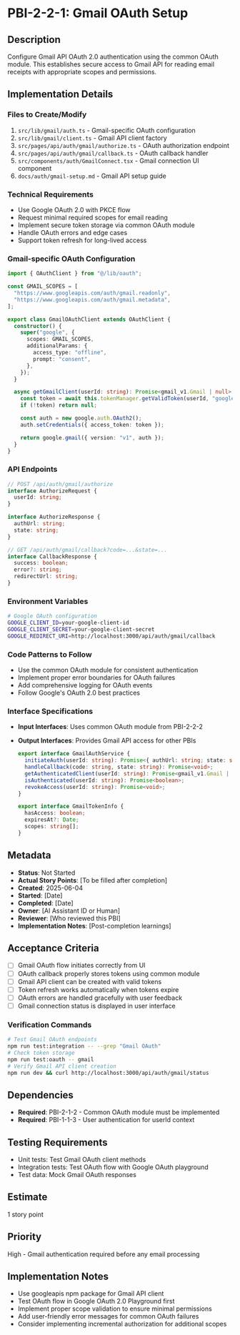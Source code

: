 # PBI-2-2-1: Gmail OAuth Setup

## Description

Configure Gmail API OAuth 2.0 authentication using the common OAuth module. This
establishes secure access to Gmail API for reading email receipts with appropriate
scopes and permissions.

## Implementation Details

### Files to Create/Modify

1. `src/lib/gmail/auth.ts` - Gmail-specific OAuth configuration
2. `src/lib/gmail/client.ts` - Gmail API client factory
3. `src/pages/api/auth/gmail/authorize.ts` - OAuth authorization endpoint
4. `src/pages/api/auth/gmail/callback.ts` - OAuth callback handler
5. `src/components/auth/GmailConnect.tsx` - Gmail connection UI component
6. `docs/auth/gmail-setup.md` - Gmail API setup guide

### Technical Requirements

- Use Google OAuth 2.0 with PKCE flow
- Request minimal required scopes for email reading
- Implement secure token storage via common OAuth module
- Handle OAuth errors and edge cases
- Support token refresh for long-lived access

### Gmail-specific OAuth Configuration

```typescript
import { OAuthClient } from "@/lib/oauth";

const GMAIL_SCOPES = [
  "https://www.googleapis.com/auth/gmail.readonly",
  "https://www.googleapis.com/auth/gmail.metadata",
];

export class GmailOAuthClient extends OAuthClient {
  constructor() {
    super("google", {
      scopes: GMAIL_SCOPES,
      additionalParams: {
        access_type: "offline",
        prompt: "consent",
      },
    });
  }

  async getGmailClient(userId: string): Promise<gmail_v1.Gmail | null> {
    const token = await this.tokenManager.getValidToken(userId, "google");
    if (!token) return null;

    const auth = new google.auth.OAuth2();
    auth.setCredentials({ access_token: token });

    return google.gmail({ version: "v1", auth });
  }
}
```

### API Endpoints

```typescript
// POST /api/auth/gmail/authorize
interface AuthorizeRequest {
  userId: string;
}

interface AuthorizeResponse {
  authUrl: string;
  state: string;
}

// GET /api/auth/gmail/callback?code=...&state=...
interface CallbackResponse {
  success: boolean;
  error?: string;
  redirectUrl: string;
}
```

### Environment Variables

```bash
# Google OAuth configuration
GOOGLE_CLIENT_ID=your-google-client-id
GOOGLE_CLIENT_SECRET=your-google-client-secret
GOOGLE_REDIRECT_URI=http://localhost:3000/api/auth/gmail/callback
```

### Code Patterns to Follow

- Use the common OAuth module for consistent authentication
- Implement proper error boundaries for OAuth failures
- Add comprehensive logging for OAuth events
- Follow Google's OAuth 2.0 best practices

### Interface Specifications

- **Input Interfaces**: Uses common OAuth module from PBI-2-2-2
- **Output Interfaces**: Provides Gmail API access for other PBIs

  ```typescript
  export interface GmailAuthService {
    initiateAuth(userId: string): Promise<{ authUrl: string; state: string }>;
    handleCallback(code: string, state: string): Promise<void>;
    getAuthenticatedClient(userId: string): Promise<gmail_v1.Gmail | null>;
    isAuthenticated(userId: string): Promise<boolean>;
    revokeAccess(userId: string): Promise<void>;
  }

  export interface GmailTokenInfo {
    hasAccess: boolean;
    expiresAt?: Date;
    scopes: string[];
  }
  ```

## Metadata

- **Status**: Not Started
- **Actual Story Points**: [To be filled after completion]
- **Created**: 2025-06-04
- **Started**: [Date]
- **Completed**: [Date]
- **Owner**: [AI Assistant ID or Human]
- **Reviewer**: [Who reviewed this PBI]
- **Implementation Notes**: [Post-completion learnings]

## Acceptance Criteria

- [ ] Gmail OAuth flow initiates correctly from UI
- [ ] OAuth callback properly stores tokens using common module
- [ ] Gmail API client can be created with valid tokens
- [ ] Token refresh works automatically when tokens expire
- [ ] OAuth errors are handled gracefully with user feedback
- [ ] Gmail connection status is displayed in user interface

### Verification Commands

```bash
# Test Gmail OAuth endpoints
npm run test:integration -- --grep "Gmail OAuth"
# Check token storage
npm run test:oauth -- gmail
# Verify Gmail API client creation
npm run dev && curl http://localhost:3000/api/auth/gmail/status
```

## Dependencies

- **Required**: PBI-2-1-2 - Common OAuth module must be implemented
- **Required**: PBI-1-1-3 - User authentication for userId context

## Testing Requirements

- Unit tests: Test Gmail OAuth client methods
- Integration tests: Test OAuth flow with Google OAuth playground
- Test data: Mock Gmail OAuth responses

## Estimate

1 story point

## Priority

High - Gmail authentication required before any email processing

## Implementation Notes

- Use googleapis npm package for Gmail API client
- Test OAuth flow in Google OAuth 2.0 Playground first
- Implement proper scope validation to ensure minimal permissions
- Add user-friendly error messages for common OAuth failures
- Consider implementing incremental authorization for additional scopes
